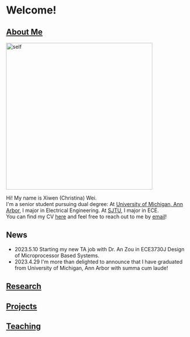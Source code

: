 # Welcome!

## [About Me](index.md)

<img src="personal_photo_informal.jpg" alt="self" width="400"/> 

Hi! My name is Xiwen (Christina) Wei. \
I'm a senior student pursuing dual degree: At [University of Michigan, Ann Arbor](https://eecs.engin.umich.edu/), I major in Electrical Engineering. At [SJTU](https://www.ji.sjtu.edu.cn/about/), I major in ECE. \
You can find my CV [here](CV_XiwenWei.pdf) and feel free to reach out to me by [email](mailto:xiwenwei@utexas.edu)!

## News
- 2023.5.10 Starting my new TA job with Dr. An Zou in ECE3730J Design of Microprocessor Based Systems. 
- 2023.4.29 I'm more than delighted to announce that I have graduated from University of Michigan, Ann Arbor with summa cum laude! 

## [Research](research.md)

## [Projects](projects.md)

## [Teaching](teaching.md)
